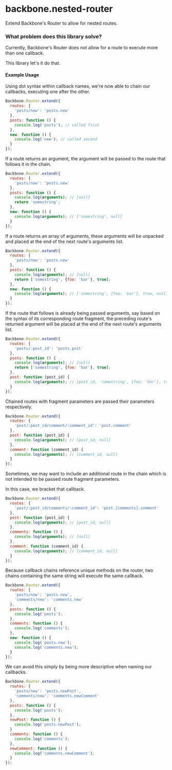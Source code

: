 # backbone.nested-router

Extend Backbone's Router to allow for nested routes.

### What problem does this library solve?

Currently, Backbone's Router does not allow for a route to execute more than one callback.

This library let's it do that.

#### Example Usage

Using dot syntax within callback names, we're now able to chain our callbacks, executing one after the other.

```js
Backbone.Router.extend({
  routes: {
    'posts/new': 'posts.new'
  },
  posts: function () {
    console.log('posts'); // called first
  },
  new: function () {
    console.log('new'); // called second
  }
});
```
If a route returns an argument, the argument will be passed to the route that follows it in the chain.
```js
Backbone.Router.extend({
  routes: {
    'posts/new': 'posts.new'
  },
  posts: function () {
    console.log(arguments); // [null]
    return 'somestring';
  },
  new: function () {
    console.log(arguments); // ['somestring', null]
  }
});
```
If a route returns an array of arguments, these arguments will be unpacked and placed at the end of the next route's arguments list.
```js
Backbone.Router.extend({
  routes: {
    'posts/new': 'posts.new'
  },
  posts: function () {
    console.log(arguments); // [null]
    return ['somestring', {foo: 'bar'}, true];
  },
  new: function () {
    console.log(arguments); // ['somestring', {foo: 'bar'}, true, null]
  }
});
```
If the route that follows is already being passed arguments, say based on the syntax of its corresponding route fragment, the preceding route's returned argument will be placed at the end of the next route's arguments list.
```js
Backbone.Router.extend({
  routes: {
    'posts/:post_id': 'posts.post'
  },
  posts: function () {
    console.log(arguments); // [null]
    return ['somestring', {foo: 'bar'}, true];
  },
  post: function (post_id) {
    console.log(arguments); // [post_id, 'somestring', {foo: 'bar'}, true, null]
  }
});
```
Chained routes with fragment parameters are passed their parameters respectively.
```js
Backbone.Router.extend({
  routes: {
    'post/:post_id/comment/:comment_id': 'post.comment'
  },
  post: function (post_id) {
    console.log(arguments); // [post_id, null]
  },
  comment: function (comment_id) {
    console.log(arguments); // [comment_id, null]
  }
});
```
Sometimes, we may want to include an additional route in the chain which is not intended to be passed route fragment parameters.

In this case, we bracket that callback.
```js
Backbone.Router.extend({
  routes: {
    'post/:post_id/comments/:comment_id': 'post.[comments].comment'
  },
  post: function (post_id) {
    console.log(arguments); // [post_id, null]
  },
  comments: function () {
    console.log(arguments); // [null]
  },
  comment: function (comment_id) {
    console.log(arguments); // [comment_id, null]
  }
});
```
Because callback chains reference unique methods on the router, two chains containing the same string will execute the same callback.
```js
Backbone.Router.extend({
  routes: {
    'posts/new': 'posts.new',
    'comments/new': 'comments.new'
  },
  posts: function () {
    console.log('posts');
  },
  comments: function () {
    console.log('comments');
  },
  new: function () {
    console.log('posts.new');
    console.log('comments.new');
  }
});
```
We can avoid this simply by being more descriptive when naming our callbacks.
```js
Backbone.Router.extend({
  routes: {
    'posts/new': 'posts.newPost',
    'comments/new': 'comments.newComment'
  },
  posts: function () {
    console.log('posts');
  },
  newPost: function () {
    console.log('posts.newPost');
  }
  comments: function () {
    console.log('comments');
  },
  newComment: function () {
    console.log('comments.newComment');
  }
});
```
